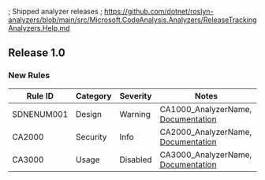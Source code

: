 ﻿; Shipped analyzer releases
; https://github.com/dotnet/roslyn-analyzers/blob/main/src/Microsoft.CodeAnalysis.Analyzers/ReleaseTrackingAnalyzers.Help.md

## Release 1.0

### New Rules

Rule ID     | Category | Severity | Notes
------------|----------|----------|--------------------
SDNENUM001  |  Design  |  Warning | CA1000_AnalyzerName, [Documentation](CA1000_Documentation_Link)
CA2000      | Security |  Info    | CA2000_AnalyzerName, [Documentation](CA2000_Documentation_Link)
CA3000      |  Usage   | Disabled | CA3000_AnalyzerName, [Documentation](CA3000_Documentation_Link)

